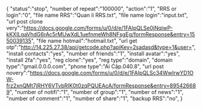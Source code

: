{
	"status":"stop",
	"number of repeat":"100000",
	"action":"1",
	"RRS or login":"0",
	"file name RRS":"Quan li RRS.txt",
	"file name login":"input.txt",
	"url post clone very":"https://docs.google.com/forms/u/0/d/e/1FAIpQLSe0jNqiwP-kKXILgaVhdG6rAc5rMUwXdL1uefnmeWh8NFsgEg/formResponse&entry=1550039135",
	"file name hotmail":"hotmail.txt",
	"url get otp":"http://14.225.27.38/api/getcode.php?apiKey=2sadasd&type=1&user=",
	"install contacts":"yes",
	"number of friends":"1",
	"install avatar":"yes",
	"install 2fa":"yes",
	"reg clone":"yes",
	"reg type":"domain",
	"domain type":"gmail.0.0.0.com",
	"phone type":"Ai Cập.040.8",
	"url post novery":"https://docs.google.com/forms/u/0/d/e/1FAIpQLSc34WwIrwYD1OW-frz2xnQMt7jRHY6VTvbRIK0t0zqPQUEAcA/formResponse&entry=895426689",
	"number of notifi":"1",
	"number of group":"1",
	"number of news":"1",
	"number of comment":"1",
	"number of share":"1",
	"backup RRS":"no",
}
